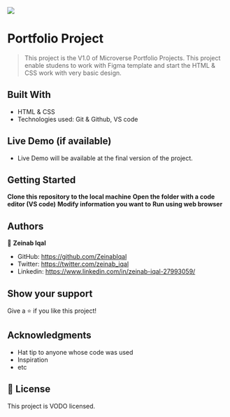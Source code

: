 ![](https://img.shields.io/badge/Microverse-blueviolet)

# Portfolio Project

> This project is the V1.0 of Microverse Portfolio Projects. This project enable studens to work with Figma template and start the HTML & CSS work with very basic design. 

## Built With

- HTML & CSS
- Technologies used: Git & Github, VS code

## Live Demo (if available)
- Live Demo will be available at the final version of the project. 


## Getting Started

**Clone this repository to the local machine**
**Open the folder with a code editor (VS code)**
**Modify information you want to**
**Run using web browser**

## Authors

👤 **Zeinab Iqal**

- GitHub:  https://github.com/ZeinabIqal
- Twitter: https://twitter.com/zeinab_iqal
- Linkedin: https://www.linkedin.com/in/zeinab-iqal-27993059/


## Show your support
Give a ⭐️ if you like this project!

## Acknowledgments

- Hat tip to anyone whose code was used
- Inspiration
- etc

## 📝 License

This project is VODO licensed.
